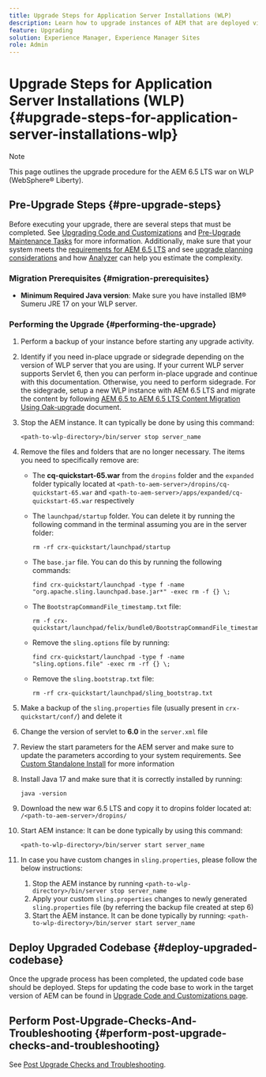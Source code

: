 ```yaml
---
title: Upgrade Steps for Application Server Installations (WLP)
description: Learn how to upgrade instances of AEM that are deployed via Webspehere Liberty.
feature: Upgrading
solution: Experience Manager, Experience Manager Sites
role: Admin
---
```

# Upgrade Steps for Application Server Installations (WLP) {#upgrade-steps-for-application-server-installations-wlp}

>[!NOTE]
>
>This page outlines the upgrade procedure for the AEM 6.5 LTS war on WLP (WebSphere&reg; Liberty).

## Pre-Upgrade Steps {#pre-upgrade-steps}

Before executing your upgrade, there are several steps that must be completed. See [Upgrading Code and Customizations](/help/sites-deploying/upgrading-code-and-customizations.md) and [Pre-Upgrade Maintenance Tasks](/help/sites-deploying/pre-upgrade-maintenance-tasks.md) for more information. Additionally, make sure that your system meets the [requirements for AEM 6.5 LTS](/help/sites-deploying/technical-requirements.md) and see [upgrade planning considerations](/help/sites-deploying/upgrade-planning.md) and how [Analyzer](/help/sites-deploying/pattern-detector.md) can help you estimate the complexity.

### Migration Prerequisites {#migration-prerequisites}

* **Minimum Required Java version**: Make sure you have installed IBM&reg; Sumeru JRE 17 on your WLP server.

### Performing the Upgrade {#performing-the-upgrade}

1. Perform a backup of your instance before starting any upgrade activity.
1. Identify if you need in-place upgrade or sidegrade depending on the version of WLP server that you are using. If your current WLP server supports Servlet 6, then you can perform in-place upgrade and continue with this documentation. Otherwise, you need to perform sidegrade. For the sidegrade, setup a new WLP instance with AEM 6.5 LTS and migrate the content by following [AEM 6.5 to AEM 6.5 LTS Content Migration Using Oak-upgrade](/help/sites-deploying/aem-65-to-aem-65lts-content-migration-using-oak-upgrade.md) document.
1. Stop the AEM instance. It can typically be done by using this command:

   ```shell
   <path-to-wlp-directory>/bin/server stop server_name
   ```

1. Remove the files and folders that are no longer necessary. The items you need to specifically remove are:

   * The **cq-quickstart-65.war** from the `dropins` folder and the `expanded` folder typically located at `<path-to-aem-server>/dropins/cq-quickstart-65.war` and `<path-to-aem-server>/apps/expanded/cq-quickstart-65.war` respectively
   * The `launchpad/startup` folder. You can delete it by running the following command in the terminal assuming you are in the server folder: 
   
     ```shell
     rm -rf crx-quickstart/launchpad/startup
     ```

   * The `base.jar` file. You can do this by running the following commands:

     ```shell
     find crx-quickstart/launchpad -type f -name "org.apache.sling.launchpad.base.jar*" -exec rm -f {} \;
     ``` 

   * The `BootstrapCommandFile_timestamp.txt` file:

      ```shell
      rm -f crx-quickstart/launchpad/felix/bundle0/BootstrapCommandFile_timestamp.txt
      ```

   * Remove the `sling.options` file by running:

      ```shell
      find crx-quickstart/launchpad -type f -name "sling.options.file" -exec rm -rf {} \; 
      ```

   * Remove the `sling.bootstrap.txt` file:

     ```shell
     rm -rf crx-quickstart/launchpad/sling_bootstrap.txt
     ```

1. Make a backup of the `sling.properties` file (usually present in `crx-quickstart/conf/`) and delete it
1. Change the version of servlet to **6.0** in the `server.xml` file
1. Review the start parameters for the AEM server and make sure to update the parameters according to your system requirements. See [Custom Standalone Install](/help/sites-deploying/custom-standalone-install.md) for more information
1. Install Java 17 and make sure that it is correctly installed by running: 

   ```shell
   java -version
   ```

1. Download the new war 6.5 LTS and copy it to dropins folder located at: `/<path-to-aem-server>/dropins/`
1. Start AEM instance: It can be done typically by using this command:
 
   ```shell
   <path-to-wlp-directory>/bin/server start server_name
   ```
    
1. In case you have custom changes in `sling.properties`, please follow the below instructions:

   1. Stop the AEM instance by running `<path-to-wlp-directory>/bin/server stop server_name`
   1. Apply your custom `sling.properties` changes to newly generated `sling.properties` file (by referring the backup file created at step 6)
   1. Start the AEM instance. It can be done typically by running: `<path-to-wlp-directory>/bin/server start server_name`

## Deploy Upgraded Codebase {#deploy-upgraded-codebase}

Once the upgrade process has been completed, the updated code base should be deployed. Steps for updating the code base to work in the target version of AEM can be found in [Upgrade Code and Customizations page](/help/sites-deploying/upgrading-code-and-customizations.md).

## Perform Post-Upgrade-Checks-And-Troubleshooting {#perform-post-upgrade-checks-and-troubleshooting}

See [Post Upgrade Checks and Troubleshooting](/help/sites-deploying/post-upgrade-checks-and-troubleshooting.md).
